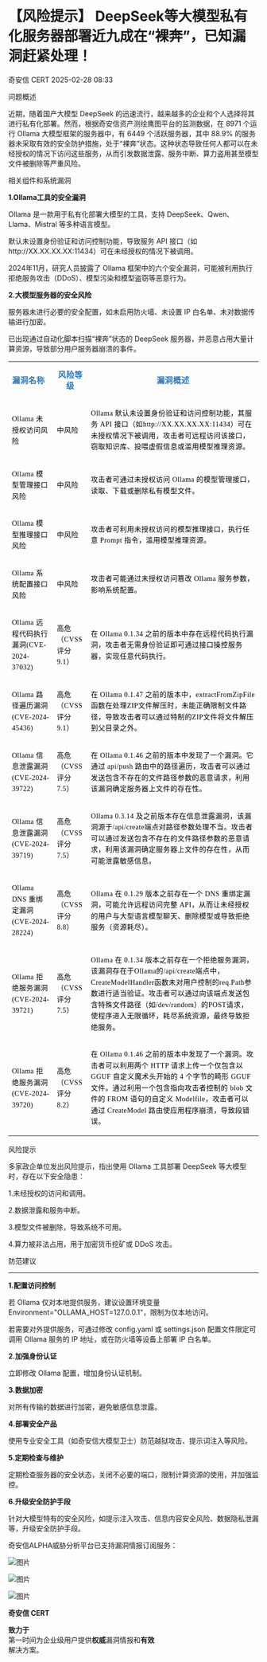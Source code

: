 #  【风险提示】 DeepSeek等大模型私有化服务器部署近九成在“裸奔”，已知漏洞赶紧处理！   
 奇安信 CERT   2025-02-28 08:33  
  
问题概述  
  
  
近期，随着国产大模型 DeepSeek 的迅速流行，越来越多的企业和个人选择将其进行私有化部署。然而，根据奇安信资产测绘鹰图平台的监测数据，在 8971 个运行 Ollama 大模型框架的服务器中，有 6449 个活跃服务器，其中 88.9% 的服务器未采取有效的安全防护措施，处于“裸奔”状态。这种状态导致任何人都可以在未经授权的情况下访问这些服务，从而引发数据泄露、服务中断、算力盗用甚至模型文件被删除等严重风险。  
  
  
相关组件和系统漏洞  
  
  
**1.Ollama工具的安全漏洞**  
  
Ollama 是一款用于私有化部署大模型的工具，支持 DeepSeek、Qwen、Llama、Mistral 等多种语言模型。  
  
默认未设置身份验证和访问控制功能，导致服务 API 接口（如http://XX.XX.XX.XX:11434）可在未经授权的情况下被调用。  
  
2024年11月，研究人员披露了 Ollama 框架中的六个安全漏洞，可能被利用执行拒绝服务攻击（DDoS）、模型污染和模型盗窃等恶意行为。  
  
  
**2.大模型服务器的安全风险**  
  
服务器未进行必要的安全配置，如未启用防火墙、未设置 IP 白名单、未对数据传输进行加密。  
  
已出现通过自动化脚本扫描“裸奔”状态的 DeepSeek 服务器，并恶意占用大量计算资源，导致部分用户服务器崩溃的事件。  
  
<table><tbody><tr><td valign="middle" style="padding: 0pt 5.4pt;border-width: 1pt;border-color: rgb(165, 200, 255);" align="center" width="86"><p style="mso-pagination:widow-orphan;text-align:left;line-height:18.0000pt;"><strong style="text-align: left;"><span style="font-family: 等线;letter-spacing: 0.4pt;"><strong style="-webkit-tap-highlight-color: transparent;outline: 0px;font-family: &#34;PingFang SC&#34;, system-ui, -apple-system, BlinkMacSystemFont, &#34;Helvetica Neue&#34;, &#34;Hiragino Sans GB&#34;, &#34;Microsoft YaHei UI&#34;, &#34;Microsoft YaHei&#34;, Arial, sans-serif;letter-spacing: 1px;background-color: rgb(255, 255, 255);visibility: visible;"><span style="letter-spacing: 0.4pt;-webkit-tap-highlight-color: transparent;outline: 0px;line-height: 22.5px;font-family: 宋体;color: rgb(46, 116, 181);visibility: visible;">漏洞名称</span></strong></span></strong><strong><span style="font-family: 等线;letter-spacing: 0.4pt;font-size: 10.5pt;"><o:p></o:p></span></strong></p></td><td valign="middle" style="padding: 0pt 5.4pt;border-width: 1pt;border-color: rgb(165, 200, 255);" align="center" width="56"><p style="line-height:18.0000pt;"><strong style="text-align: left;"><span style="font-family: 等线;letter-spacing: 0.4pt;"><strong style="-webkit-tap-highlight-color: transparent;outline: 0px;font-family: &#34;PingFang SC&#34;, system-ui, -apple-system, BlinkMacSystemFont, &#34;Helvetica Neue&#34;, &#34;Hiragino Sans GB&#34;, &#34;Microsoft YaHei UI&#34;, &#34;Microsoft YaHei&#34;, Arial, sans-serif;letter-spacing: 1px;background-color: rgb(255, 255, 255);visibility: visible;"><span style="letter-spacing: 0.4pt;-webkit-tap-highlight-color: transparent;outline: 0px;line-height: 22.5px;font-family: 宋体;color: rgb(46, 116, 181);visibility: visible;">风险等级</span></strong></span></strong><strong><span style="font-family: 等线;letter-spacing: 0.4pt;font-size: 10.5pt;"><o:p></o:p></span></strong></p></td><td valign="middle" style="padding: 0pt 5.4pt;border-width: 1pt;border-color: rgb(165, 200, 255);" align="center" width="435"><p style="line-height:18.0000pt;"><strong style="text-align: left;"><span style="font-family: 等线;letter-spacing: 0.4pt;"><strong style="-webkit-tap-highlight-color: transparent;outline: 0px;font-family: &#34;PingFang SC&#34;, system-ui, -apple-system, BlinkMacSystemFont, &#34;Helvetica Neue&#34;, &#34;Hiragino Sans GB&#34;, &#34;Microsoft YaHei UI&#34;, &#34;Microsoft YaHei&#34;, Arial, sans-serif;letter-spacing: 1px;background-color: rgb(255, 255, 255);visibility: visible;"><span style="letter-spacing: 0.4pt;-webkit-tap-highlight-color: transparent;outline: 0px;line-height: 22.5px;font-family: 宋体;color: rgb(46, 116, 181);visibility: visible;">漏洞概述</span></strong></span></strong><strong><span style="font-family: 等线;letter-spacing: 0.4pt;font-size: 10.5pt;"><o:p></o:p></span></strong></p></td></tr><tr><td valign="center" style="padding: 0pt 5.4pt;border-left-width: 1pt;border-color: rgb(165, 200, 255);border-right-width: 1pt;border-top-width: initial;border-top-style: none;border-bottom-width: 1pt;" width="86"><p style="line-height:18.0000pt;"><span style="font-size: 14px;color: rgb(0, 0, 0);letter-spacing: 0.4pt;-webkit-tap-highlight-color: transparent;outline: 0px;line-height: 22.5px;font-family: 宋体;visibility: visible;"><span style="color: rgb(0, 0, 0);font-family: 宋体;font-size: 14px;letter-spacing: 0.533333px;text-align: left;background-color: rgb(255, 255, 255);">Ollama </span>未授权访问风险</span><span style="font-size: 14px;font-family: 等线;letter-spacing: 0.2pt;"><o:p></o:p></span></p></td><td valign="center" style="padding: 0pt 5.4pt;border-left-width: 1pt;border-color: rgb(165, 200, 255);border-right-width: 1pt;border-top-width: initial;border-top-style: none;border-bottom-width: 1pt;" width="56"><p style="line-height:18.0000pt;"><span style="font-size: 14px;color: rgb(0, 0, 0);letter-spacing: 0.4pt;-webkit-tap-highlight-color: transparent;outline: 0px;line-height: 22.5px;font-family: 宋体;visibility: visible;">中风险</span><span style="font-size: 14px;"><span style="font-family: 等线;letter-spacing: 0.2pt;"><o:p></o:p></span></span></p></td><td valign="center" style="padding: 0pt 5.4pt;border-left-width: 1pt;border-color: rgb(165, 200, 255);border-right-width: 1pt;border-top-width: initial;border-top-style: none;border-bottom-width: 1pt;" width="435"><p style="line-height:18.0000pt;"><span style="font-size: 14px;color: rgb(0, 0, 0);letter-spacing: 0.4pt;-webkit-tap-highlight-color: transparent;outline: 0px;line-height: 22.5px;font-family: 宋体;visibility: visible;">Ollama 默认未设置身份验证和访问控制功能，其服务 API 接口（如http://XX.XX.XX.XX:11434）可在未授权情况下被调用，攻击者可远程访问该接口，窃取知识库、投喂虚假信息或滥用模型推理资源。</span><span style="font-size: 14px;"><span style="font-size: 14px;font-family: 等线;letter-spacing: 0.2pt;"><o:p></o:p></span></span></p></td></tr><tr><td valign="center" style="padding: 0pt 5.4pt;border-left-width: 1pt;border-color: rgb(165, 200, 255);border-right-width: 1pt;border-top-width: initial;border-top-style: none;border-bottom-width: 1pt;" width="86"><p style="line-height:18.0000pt;"><span style="font-size: 14px;color: rgb(0, 0, 0);letter-spacing: 0.4pt;-webkit-tap-highlight-color: transparent;outline: 0px;line-height: 22.5px;font-family: 宋体;visibility: visible;"><span style="color: rgb(0, 0, 0);font-family: 宋体;font-size: 14px;letter-spacing: 0.533333px;text-align: left;background-color: rgb(255, 255, 255);">Ollama </span>模型管理接口<span style="color: rgb(0, 0, 0);font-family: 宋体;font-size: 14px;letter-spacing: 0.533333px;text-align: left;background-color: rgb(255, 255, 255);">风险</span></span><span style="font-size: 14px;"><span style="font-family: 等线;letter-spacing: 0.2pt;"><o:p></o:p></span></span></p></td><td valign="center" style="padding: 0pt 5.4pt;border-left-width: 1pt;border-color: rgb(165, 200, 255);border-right-width: 1pt;border-top-width: initial;border-top-style: none;border-bottom-width: 1pt;" width="56"><p style="line-height:18.0000pt;"><span style="font-size: 14px;color: rgb(0, 0, 0);letter-spacing: 0.4pt;-webkit-tap-highlight-color: transparent;outline: 0px;line-height: 22.5px;font-family: 宋体;visibility: visible;">中风险</span><span style="font-size: 14px;"><span style="font-family: 等线;letter-spacing: 0.2pt;"><o:p></o:p></span></span></p></td><td valign="center" style="padding: 0pt 5.4pt;border-left-width: 1pt;border-color: rgb(165, 200, 255);border-right-width: 1pt;border-top-width: initial;border-top-style: none;border-bottom-width: 1pt;" width="435"><p style="line-height:18.0000pt;"><span style="font-size: 14px;color: rgb(0, 0, 0);letter-spacing: 0.4pt;-webkit-tap-highlight-color: transparent;outline: 0px;line-height: 22.5px;font-family: 宋体;visibility: visible;">攻击者可通过未授权访问 Ollama 的模型管理接口，读取、下载或删除私有模型文件。</span><span style="font-size: 14px;"><span style="font-size: 14px;font-family: 等线;letter-spacing: 0.2pt;"><o:p></o:p></span></span></p></td></tr><tr><td valign="center" style="padding: 0pt 5.4pt;border-left-width: 1pt;border-color: rgb(165, 200, 255);border-right-width: 1pt;border-top-width: initial;border-top-style: none;border-bottom-width: 1pt;" width="86"><p style="line-height:18.0000pt;"><span style="font-size: 14px;color: rgb(0, 0, 0);letter-spacing: 0.4pt;-webkit-tap-highlight-color: transparent;outline: 0px;line-height: 22.5px;font-family: 宋体;visibility: visible;"><span style="color: rgb(0, 0, 0);font-family: 宋体;font-size: 14px;letter-spacing: 0.533333px;text-align: left;background-color: rgb(255, 255, 255);">Ollama </span>模型推理接口<span style="color: rgb(0, 0, 0);font-family: 宋体;font-size: 14px;letter-spacing: 0.533333px;text-align: left;background-color: rgb(255, 255, 255);">风险</span></span><span style="font-size: 14px;"><span style="font-family: 等线;letter-spacing: 0.2pt;"><o:p></o:p></span></span></p></td><td valign="center" style="padding: 0pt 5.4pt;border-left-width: 1pt;border-color: rgb(165, 200, 255);border-right-width: 1pt;border-top-width: initial;border-top-style: none;border-bottom-width: 1pt;" width="56"><p style="line-height:18.0000pt;"><span style="font-size: 14px;color: rgb(0, 0, 0);letter-spacing: 0.4pt;-webkit-tap-highlight-color: transparent;outline: 0px;line-height: 22.5px;font-family: 宋体;visibility: visible;">中风险</span><span style="font-size: 14px;"><span style="font-family: 等线;letter-spacing: 0.2pt;"><o:p></o:p></span></span></p></td><td valign="center" style="padding: 0pt 5.4pt;border-left-width: 1pt;border-color: rgb(165, 200, 255);border-right-width: 1pt;border-top-width: initial;border-top-style: none;border-bottom-width: 1pt;" width="435"><p style="line-height:18.0000pt;"><span style="font-size: 14px;color: rgb(0, 0, 0);letter-spacing: 0.4pt;-webkit-tap-highlight-color: transparent;outline: 0px;line-height: 22.5px;font-family: 宋体;visibility: visible;">攻击者可利用未授权访问的模型推理接口，执行任意 Prompt 指令，滥用模型推理资源。</span><span style="font-size: 14px;"><span style="font-size: 14px;font-family: 等线;letter-spacing: 0.2pt;"><o:p></o:p></span></span></p></td></tr><tr><td valign="center" style="padding: 0pt 5.4pt;border-left-width: 1pt;border-color: rgb(165, 200, 255);border-right-width: 1pt;border-top-width: initial;border-top-style: none;border-bottom-width: 1pt;" width="86"><p style="line-height:18.0000pt;"><span style="font-size: 14px;color: rgb(0, 0, 0);letter-spacing: 0.4pt;-webkit-tap-highlight-color: transparent;outline: 0px;line-height: 22.5px;font-family: 宋体;visibility: visible;"><span style="color: rgb(0, 0, 0);font-family: 宋体;font-size: 14px;letter-spacing: 0.533333px;text-align: left;background-color: rgb(255, 255, 255);">Ollama </span>系统配置接口<span style="color: rgb(0, 0, 0);font-family: 宋体;font-size: 14px;letter-spacing: 0.533333px;text-align: left;background-color: rgb(255, 255, 255);">风险</span></span><span style="font-size: 14px;"><span style="font-family: 等线;letter-spacing: 0.2pt;"><o:p></o:p></span></span></p></td><td valign="center" style="padding: 0pt 5.4pt;border-left-width: 1pt;border-color: rgb(165, 200, 255);border-right-width: 1pt;border-top-width: initial;border-top-style: none;border-bottom-width: 1pt;" width="56"><p style="line-height:18.0000pt;"><span style="font-size: 14px;color: rgb(0, 0, 0);letter-spacing: 0.4pt;-webkit-tap-highlight-color: transparent;outline: 0px;line-height: 22.5px;font-family: 宋体;visibility: visible;">中风险</span><span style="font-size: 14px;"><span style="font-family: 等线;letter-spacing: 0.2pt;"><o:p></o:p></span></span></p></td><td valign="center" style="padding: 0pt 5.4pt;border-left-width: 1pt;border-color: rgb(165, 200, 255);border-right-width: 1pt;border-top-width: initial;border-top-style: none;border-bottom-width: 1pt;" width="435"><p style="line-height:18.0000pt;"><span style="font-size: 14px;color: rgb(0, 0, 0);letter-spacing: 0.4pt;-webkit-tap-highlight-color: transparent;outline: 0px;line-height: 22.5px;font-family: 宋体;visibility: visible;">攻击者可能通过未授权访问篡改 Ollama 服务参数，影响系统配置。</span><span style="font-size: 14px;"><span style="font-size: 14px;font-family: 等线;letter-spacing: 0.2pt;"><o:p></o:p></span></span></p></td></tr><tr><td valign="center" style="padding: 0pt 5.4pt;border-left-width: 1pt;border-color: rgb(165, 200, 255);border-right-width: 1pt;border-top-width: initial;border-top-style: none;border-bottom-width: 1pt;" width="86"><p style="line-height:18.0000pt;"><span style="font-size: 14px;color: rgb(0, 0, 0);letter-spacing: 0.4pt;-webkit-tap-highlight-color: transparent;outline: 0px;line-height: 22.5px;font-family: 宋体;visibility: visible;">Ollama 远程代码执行漏洞(CVE-2024-37032)</span><span style="font-size: 14px;"><span style="font-family: 等线;letter-spacing: 0.2pt;"><o:p></o:p></span></span></p></td><td valign="center" style="padding: 0pt 5.4pt;border-left-width: 1pt;border-color: rgb(165, 200, 255);border-right-width: 1pt;border-top-width: initial;border-top-style: none;border-bottom-width: 1pt;" width="56"><p style="line-height:18.0000pt;"><span style="font-size: 14px;color: rgb(0, 0, 0);letter-spacing: 0.4pt;-webkit-tap-highlight-color: transparent;outline: 0px;line-height: 22.5px;font-family: 宋体;visibility: visible;">高危（CVSS评分9.1）</span><span style="font-size: 14px;"><span style="font-family: 等线;letter-spacing: 0.2pt;"><o:p></o:p></span></span></p></td><td valign="center" style="padding: 0pt 5.4pt;border-left-width: 1pt;border-color: rgb(165, 200, 255);border-right-width: 1pt;border-top-width: initial;border-top-style: none;border-bottom-width: 1pt;" width="435"><p style="line-height:18.0000pt;"><span style="font-size: 14px;"><strong style="text-align: left;"></strong></span><span style="font-size: 14px;color: rgb(0, 0, 0);letter-spacing: 0.4pt;-webkit-tap-highlight-color: transparent;outline: 0px;line-height: 22.5px;font-family: 宋体;visibility: visible;">在 Ollama 0.1.34 之前的版本中存在远程代码执行漏洞，攻击者无需身份验证即可通过接口操控服务器，实现任意代码执行。</span><span style="font-size: 14px;"><span style="font-size: 14px;font-family: 等线;letter-spacing: 0.2pt;"><o:p></o:p></span></span></p></td></tr><tr><td valign="center" style="padding: 0pt 5.4pt;border-left-width: 1pt;border-color: rgb(165, 200, 255);border-right-width: 1pt;border-top-width: initial;border-top-style: none;border-bottom-width: 1pt;" width="86"><p style="line-height:18.0000pt;"><span style="font-size: 14px;color: rgb(0, 0, 0);letter-spacing: 0.4pt;-webkit-tap-highlight-color: transparent;outline: 0px;line-height: 22.5px;font-family: 宋体;visibility: visible;">Ollama 路径遍历漏洞(CVE-2024-45436)</span><span style="font-size: 14px;"><span style="font-family: inherit;letter-spacing: 0.2pt;"><o:p></o:p></span></span></p></td><td valign="center" style="padding: 0pt 5.4pt;border-left-width: 1pt;border-color: rgb(165, 200, 255);border-right-width: 1pt;border-top-width: initial;border-top-style: none;border-bottom-width: 1pt;" width="56"><p style="line-height:18.0000pt;"><span style="font-size: 14px;color: rgb(0, 0, 0);letter-spacing: 0.4pt;-webkit-tap-highlight-color: transparent;outline: 0px;line-height: 22.5px;font-family: 宋体;visibility: visible;">高危（CVSS评分9.1）</span><span style="font-size: 14px;"><span style="font-family: inherit;letter-spacing: 0.2pt;"><o:p></o:p></span></span></p></td><td valign="center" style="padding: 0pt 5.4pt;border-left-width: 1pt;border-color: rgb(165, 200, 255);border-right-width: 1pt;border-top-width: initial;border-top-style: none;border-bottom-width: 1pt;" width="435"><p style="line-height:18.0000pt;"><span style="font-size: 14px;color: rgb(0, 0, 0);letter-spacing: 0.4pt;-webkit-tap-highlight-color: transparent;outline: 0px;line-height: 22.5px;font-family: 宋体;visibility: visible;">在 Ollama 0.1.47 之前的版本中，extractFromZipFile函数在处理ZIP文件解压时，未能正确限制文件路径，导致攻击者可以通过特制的ZIP文件将文件解压到父目录之外。</span><span style="font-size: 14px;"><span style="font-size: 14px;font-family: inherit;letter-spacing: 0.2pt;"><o:p></o:p></span></span></p></td></tr><tr><td valign="center" style="padding: 0pt 5.4pt;border-left-width: 1pt;border-color: rgb(165, 200, 255);border-right-width: 1pt;border-top-width: initial;border-top-style: none;border-bottom-width: 1pt;" width="86"><p style="line-height:18.0000pt;"><span style="font-size: 14px;color: rgb(0, 0, 0);letter-spacing: 0.4pt;-webkit-tap-highlight-color: transparent;outline: 0px;line-height: 22.5px;font-family: 宋体;visibility: visible;">Ollama 信息泄露漏洞(CVE-2024-39722)</span><span style="font-size: 14px;"><span style="font-family: inherit;letter-spacing: 0.2pt;"><o:p></o:p></span></span></p></td><td valign="center" style="padding: 0pt 5.4pt;border-left-width: 1pt;border-color: rgb(165, 200, 255);border-right-width: 1pt;border-top-width: initial;border-top-style: none;border-bottom-width: 1pt;" width="56"><p style="line-height:18.0000pt;"><span style="font-size: 14px;color: rgb(0, 0, 0);letter-spacing: 0.4pt;-webkit-tap-highlight-color: transparent;outline: 0px;line-height: 22.5px;font-family: 宋体;visibility: visible;">高危（CVSS评分7.5）</span><span style="font-size: 14px;"><span style="font-family: inherit;letter-spacing: 0.2pt;"><o:p></o:p></span></span></p></td><td valign="center" style="padding: 0pt 5.4pt;border-left-width: 1pt;border-color: rgb(165, 200, 255);border-right-width: 1pt;border-top-width: initial;border-top-style: none;border-bottom-width: 1pt;" width="435"><p style="line-height:18.0000pt;"><span style="font-size: 14px;color: rgb(0, 0, 0);letter-spacing: 0.4pt;-webkit-tap-highlight-color: transparent;outline: 0px;line-height: 22.5px;font-family: 宋体;visibility: visible;">在 Ollama 0.1.46 之前的版本中发现了一个漏洞。它通过 api/push 路由中的路径遍历，攻击者可以通过发送包含不存在的文件路径参数的恶意请求，利用该漏洞确定服务器上文件的存在性。</span><span style="font-size: 14px;"><span style="font-size: 14px;font-family: inherit;letter-spacing: 0.2pt;"><o:p></o:p></span></span></p></td></tr><tr><td valign="center" style="padding: 0pt 5.4pt;border-left-width: 1pt;border-color: rgb(165, 200, 255);border-right-width: 1pt;border-top-width: initial;border-top-style: none;border-bottom-width: 1pt;" width="86"><p style="line-height:18.0000pt;"><span style="font-size: 14px;color: rgb(0, 0, 0);letter-spacing: 0.4pt;-webkit-tap-highlight-color: transparent;outline: 0px;line-height: 22.5px;font-family: 宋体;visibility: visible;">Ollama 信息泄露漏洞(CVE-2024-39719)</span><span style="font-size: 14px;"><span style="font-family: inherit;letter-spacing: 0.2pt;"><o:p></o:p></span></span></p></td><td valign="center" style="padding: 0pt 5.4pt;border-left-width: 1pt;border-color: rgb(165, 200, 255);border-right-width: 1pt;border-top-width: initial;border-top-style: none;border-bottom-width: 1pt;" width="56"><p style="line-height:18.0000pt;"><span style="font-size: 14px;color: rgb(0, 0, 0);letter-spacing: 0.4pt;-webkit-tap-highlight-color: transparent;outline: 0px;line-height: 22.5px;font-family: 宋体;visibility: visible;">高危（CVSS评分7.5）</span><span style="font-size: 14px;"><span style="font-family: inherit;letter-spacing: 0.2pt;"><o:p></o:p></span></span></p></td><td valign="center" style="padding: 0pt 5.4pt;border-left-width: 1pt;border-color: rgb(165, 200, 255);border-right-width: 1pt;border-top-width: initial;border-top-style: none;border-bottom-width: 1pt;" width="435"><p style="line-height:18.0000pt;"><span style="font-size: 14px;color: rgb(0, 0, 0);letter-spacing: 0.4pt;-webkit-tap-highlight-color: transparent;outline: 0px;line-height: 22.5px;font-family: 宋体;visibility: visible;">Ollama 0.3.14 及之前版本存在信息泄露漏洞，该漏洞源于/api/create端点对路径参数处理不当。攻击者可以通过发送包含不存在的文件路径参数的恶意请求，利用该漏洞确定服务器上文件的存在性，从而可能泄露敏感信息。</span><span style="font-size: 14px;"><span style="font-size: 14px;font-family: inherit;letter-spacing: 0.2pt;"><o:p></o:p></span></span></p></td></tr><tr><td valign="center" style="padding: 0pt 5.4pt;border-left-width: 1pt;border-color: rgb(165, 200, 255);border-right-width: 1pt;border-top-width: initial;border-top-style: none;border-bottom-width: 1pt;" width="86"><p style="line-height:18.0000pt;"><span style="font-size: 14px;color: rgb(0, 0, 0);letter-spacing: 0.4pt;-webkit-tap-highlight-color: transparent;outline: 0px;line-height: 22.5px;font-family: 宋体;visibility: visible;">Ollama DNS 重绑定漏洞(CVE-2024-28224)</span><span style="font-size: 14px;"><span style="font-family: inherit;letter-spacing: 0.2pt;"><o:p></o:p></span></span></p></td><td valign="center" style="padding: 0pt 5.4pt;border-left-width: 1pt;border-color: rgb(165, 200, 255);border-right-width: 1pt;border-top-width: initial;border-top-style: none;border-bottom-width: 1pt;" width="56"><p style="line-height:18.0000pt;"><span style="font-size: 14px;color: rgb(0, 0, 0);letter-spacing: 0.4pt;-webkit-tap-highlight-color: transparent;outline: 0px;line-height: 22.5px;font-family: 宋体;visibility: visible;">高危（CVSS评分8.8）</span><span style="font-size: 14px;"><span style="font-family: inherit;letter-spacing: 0.2pt;"><o:p></o:p></span></span></p></td><td valign="center" style="padding: 0pt 5.4pt;border-left-width: 1pt;border-color: rgb(165, 200, 255);border-right-width: 1pt;border-top-width: initial;border-top-style: none;border-bottom-width: 1pt;" width="435"><p style="line-height:18.0000pt;"><span style="font-size: 14px;color: rgb(0, 0, 0);letter-spacing: 0.4pt;-webkit-tap-highlight-color: transparent;outline: 0px;line-height: 22.5px;font-family: 宋体;visibility: visible;">Ollama 在 0.1.29 版本之前存在一个 DNS 重绑定漏洞，可能允许远程访问完整 API，从而让未经授权的用户与大型语言模型聊天、删除模型或导致拒绝服务（资源耗尽）。</span><span style="font-size: 14px;"><span style="font-size: 14px;font-family: inherit;letter-spacing: 0.2pt;"><o:p></o:p></span></span></p></td></tr><tr><td valign="center" style="padding: 0pt 5.4pt;border-left-width: 1pt;border-color: rgb(165, 200, 255);border-right-width: 1pt;border-top-width: initial;border-top-style: none;border-bottom-width: 1pt;" width="86"><p style="line-height:18.0000pt;"><span style="font-size: 14px;color: rgb(0, 0, 0);letter-spacing: 0.4pt;-webkit-tap-highlight-color: transparent;outline: 0px;line-height: 22.5px;font-family: 宋体;visibility: visible;">Ollama 拒绝服务漏洞(CVE-2024-39721)</span><span style="font-size: 14px;"><span style="font-family: inherit;letter-spacing: 0.2pt;"><o:p></o:p></span></span></p></td><td valign="center" style="padding: 0pt 5.4pt;border-left-width: 1pt;border-color: rgb(165, 200, 255);border-right-width: 1pt;border-top-width: initial;border-top-style: none;border-bottom-width: 1pt;" width="56"><p style="line-height:18.0000pt;"><span style="font-size: 14px;color: rgb(0, 0, 0);letter-spacing: 0.4pt;-webkit-tap-highlight-color: transparent;outline: 0px;line-height: 22.5px;font-family: 宋体;visibility: visible;">高危（CVSS评分7.5）</span><span style="font-size: 14px;"><span style="font-family: inherit;letter-spacing: 0.2pt;"><o:p></o:p></span></span></p></td><td valign="center" style="padding: 0pt 5.4pt;border-left-width: 1pt;border-color: rgb(165, 200, 255);border-right-width: 1pt;border-top-width: initial;border-top-style: none;border-bottom-width: 1pt;" width="435"><p style="line-height:18.0000pt;"><span style="font-size: 14px;color: rgb(0, 0, 0);letter-spacing: 0.4pt;-webkit-tap-highlight-color: transparent;outline: 0px;line-height: 22.5px;font-family: 宋体;visibility: visible;"><span style="color: rgb(0, 0, 0);font-family: 宋体;font-size: 14px;letter-spacing: 0.533333px;text-align: left;background-color: rgb(255, 255, 255);"></span><span style="color: rgb(0, 0, 0);font-family: 宋体;font-size: 14px;letter-spacing: 0.533333px;text-align: left;background-color: rgb(255, 255, 255);">Ollama 在 0.1.34 版本之前存在一个拒绝服务漏洞，</span>该漏洞存在于Ollama的/api/create端点中，CreateModelHandler函数未对用户控制的req.Path参数进行适当验证。攻击者可以通过向该端点发送包含特殊文件路径（如/dev/random）的POST请求，使程序进入无限循环，耗尽系统资源，最终导致拒绝服务。</span><span style="font-size: 14px;"><span style="font-size: 14px;font-family: inherit;letter-spacing: 0.2pt;"><o:p></o:p></span></span></p></td></tr><tr><td valign="center" style="padding: 0pt 5.4pt;border-left-width: 1pt;border-color: rgb(165, 200, 255);border-right-width: 1pt;border-top-width: initial;border-top-style: none;border-bottom-width: 1pt;" width="86"><p style="line-height:18.0000pt;"><span style="font-size: 14px;color: rgb(0, 0, 0);letter-spacing: 0.4pt;-webkit-tap-highlight-color: transparent;outline: 0px;line-height: 22.5px;font-family: 宋体;visibility: visible;">Ollama 拒绝服务漏洞(CVE-2024-39720)</span><span style="font-size: 14px;"><span style="font-family: inherit;letter-spacing: 0.2pt;"><o:p></o:p></span></span></p></td><td valign="center" style="padding: 0pt 5.4pt;border-left-width: 1pt;border-color: rgb(165, 200, 255);border-right-width: 1pt;border-top-width: initial;border-top-style: none;border-bottom-width: 1pt;" width="56"><p style="line-height:18.0000pt;"><span style="font-size: 14px;color: rgb(0, 0, 0);letter-spacing: 0.4pt;-webkit-tap-highlight-color: transparent;outline: 0px;line-height: 22.5px;font-family: 宋体;visibility: visible;">高危（CVSS评分8.2）</span><span style="font-size: 14px;"><span style="font-family: inherit;letter-spacing: 0.2pt;"><o:p></o:p></span></span></p></td><td valign="center" style="padding: 0pt 5.4pt;border-left-width: 1pt;border-color: rgb(165, 200, 255);border-right-width: 1pt;border-top-width: initial;border-top-style: none;border-bottom-width: 1pt;" width="435"><p style="line-height:18.0000pt;"><span style="font-size: 14px;color: rgb(0, 0, 0);letter-spacing: 0.4pt;-webkit-tap-highlight-color: transparent;outline: 0px;line-height: 22.5px;font-family: 宋体;visibility: visible;">在 Ollama 0.1.46 之前的版本中发现了一个漏洞。攻击者可以利用两个 HTTP 请求上传一个仅包含以 GGUF 自定义魔术头开始的 4 个字节的畸形 GGUF 文件。通过利用一个包含指向攻击者控制的 blob 文件的 FROM 语句的自定义 Modelfile，攻击者可以通过 CreateModel 路由使应用程序崩溃，导致段错误。</span><span style="font-size: 14px;"><span style="font-size: 14px;font-family: inherit;letter-spacing: 0.2pt;"><o:p></o:p></span></span></p></td></tr></tbody></table>  
  
风险提示  
  
  
多家政企单位发出风险提示，指出使用 Ollama 工具部署 DeepSeek 等大模型时，存在以下安全隐患：  
  
1.未经授权的访问和调用。  
  
2.数据泄露和服务中断。  
  
3.模型文件被删除，导致系统不可用。  
  
4.算力被非法占用，用于加密货币挖矿或 DDoS 攻击。  
  
  
防范建议  
  
****  
**1.配置访问控制**  
  
若 Ollama 仅对本地提供服务，建议设置环境变量 Environment="OLLAMA_HOST=127.0.0.1"，限制为仅本地访问。  
  
若需要对外提供服务，可通过修改 config.yaml 或 settings.json 配置文件限定可调用 Ollama 服务的 IP 地址，或在防火墙等设备上部署 IP 白名单。  
  
**2.加强身份认证**  
  
立即修改 Ollama 配置，增加身份认证机制。  
  
**3.数据加密**  
  
对所有传输的数据进行加密，避免敏感信息泄露。  
  
**4.部署安全产品**  
  
使用专业安全工具（如奇安信大模型卫士）防范越狱攻击、提示词注入等风险。  
  
**5.定期检查与维护**  
  
定期检查服务器的安全状态，关闭不必要的端口，限制计算资源的使用，并加强监控。  
  
**6.升级安全防护手段**  
  
针对大模型特有的安全风险，如提示注入攻击、信息内容安全风险、数据隐私泄漏等，升级安全防护手段。  
  
  
奇安信ALPHA威胁分析平台已支持漏洞情报订阅服务：  
  
![图片](https://mmbiz.qpic.cn/mmbiz_png/EkibxOB3fs4ibpFEkqfMZfO3smS6RKd9BY9IJ0MPzeiashvK2XLpdl3XtTtCD91h0jS26fqvuWpEMXgmXa85qLkoA/640?wxfrom=5&wx_lazy=1&wx_co=1&wx_fmt=other&tp=webp "漏洞订阅上线.png")  
  
  
  
![图片](https://mmbiz.qpic.cn/mmbiz_png/3tG2LbK7WG3tezJEzJsicLSWCGsIggLbcfk4LB5WK7pdSwMksxPOAoHuibjQpBlEId4nyIIw52n2J8N8MowYZcjA/640?wxfrom=5&wx_lazy=1&wx_co=1&wx_fmt=other&tp=webp "")  
  
  
![图片](https://mmbiz.qpic.cn/mmbiz_png/EkibxOB3fs4ibpFEkqfMZfO3smS6RKd9BYBVaibvBq1vXprZIc191LXKibdiaApA16q3UgmibQDv4yW09qT88J3jRUfA/640?wxfrom=5&wx_lazy=1&wx_co=1&wx_fmt=other&tp=webp "CERT LOGO.png")  
  
**奇安信 CERT**  
  
**致力于**  
第一时间为企业级用户提供**权威**漏洞情报和**有效**  
解决方案。  
  
  
